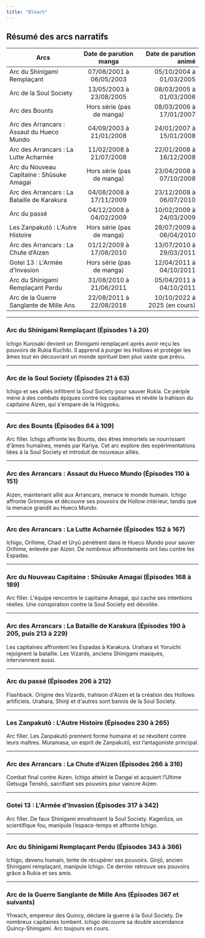 ```yaml
---
title: "Bleach"
---
```


## Résumé des arcs narratifs

| Arcs                                        | Date de parution manga          | Date de parution animé          |
|---------------------------------------------|:-------------------------------:|-------------------------------:|
| Arc du Shinigami Remplaçant                 | 07/08/2001 à 06/05/2003         | 05/10/2004 à 01/03/2005        |
| Arc de la Soul Society                      | 13/05/2003 à 23/08/2005         | 08/03/2005 à 01/03/2006        |
| Arc des Bounts                              | Hors série (pas de manga)       | 08/03/2006 à 17/01/2007        |
| Arc des Arrancars : Assaut du Hueco Mundo   | 04/09/2003 à 21/01/2008         | 24/01/2007 à 15/01/2008        |
| Arc des Arrancars : La Lutte Acharnée       | 11/02/2008 à 21/07/2008         | 22/01/2008 à 16/12/2008        |
| Arc du Nouveau Capitaine : Shūsuke Amagai   | Hors série (pas de manga)       | 23/04/2008 à 07/10/2008        |
| Arc des Arrancars : La Bataille de Karakura | 04/08/2008 à 17/11/2009         | 23/12/2008 à 06/07/2010        |
| Arc du passé                                | 04/12/2008 à 04/02/2009         | 10/02/2009 à 24/03/2009        |
| Les Zanpakutō : L'Autre Histoire            | Hors série (pas de manga)       | 28/07/2009 à 06/04/2010        |
| Arc des Arrancars : La Chute d’Aizen        | 01/12/2009 à 17/08/2010         | 13/07/2010 à 29/03/2011        |
| Gotei 13 : L'Armée d'Invasion               | Hors série (pas de manga)       | 12/04/2011 à 04/10/2011        |
| Arc du Shinigami Remplaçant Perdu           | 31/08/2010 à 21/06/2011         | 05/04/2011 à 04/10/2011        |
| Arc de la Guerre Sanglante de Mille Ans     | 22/08/2011 à 22/08/2016         | 10/10/2022 à 2025 (en cours)   |

---

### Arc du Shinigami Remplaçant (Épisodes 1 à 20)

Ichigo Kurosaki devient un Shinigami remplaçant après avoir reçu les pouvoirs de Rukia Kuchiki. Il apprend à purger les Hollows et protéger les âmes tout en découvrant un monde spirituel bien plus vaste que prévu.

---

### Arc de la Soul Society (Épisodes 21 à 63)

Ichigo et ses alliés infiltrent la Soul Society pour sauver Rukia. Ce périple mène à des combats épiques contre les capitaines et révèle la trahison du capitaine Aizen, qui s'empare de la Hōgyoku.

---

### Arc des Bounts (Épisodes 64 à 109)

Arc filler. Ichigo affronte les Bounts, des êtres immortels se nourrissant d'âmes humaines, menés par Kariya. Cet arc explore des expérimentations liées à la Soul Society et introduit de nouveaux alliés.

---

### Arc des Arrancars : Assaut du Hueco Mundo (Épisodes 110 à 151)

Aizen, maintenant allié aux Arrancars, menace le monde humain. Ichigo affronte Grimmjow et découvre ses pouvoirs de Hollow intérieur, tandis que la menace grandit au Hueco Mundo.

---

### Arc des Arrancars : La Lutte Acharnée (Épisodes 152 à 167)

Ichigo, Orihime, Chad et Uryū pénètrent dans le Hueco Mundo pour sauver Orihime, enlevée par Aizen. De nombreux affrontements ont lieu contre les Espadas.

---

### Arc du Nouveau Capitaine : Shūsuke Amagai (Épisodes 168 à 189)

Arc filler. L'équipe rencontre le capitaine Amagai, qui cache ses intentions réelles. Une conspiration contre la Soul Society est dévoilée.

---

### Arc des Arrancars : La Bataille de Karakura (Épisodes 190 à 205, puis 213 à 229)

Les capitaines affrontent les Espadas à Karakura. Urahara et Yoruichi rejoignent la bataille. Les Vizards, anciens Shinigami masqués, interviennent aussi.

---

### Arc du passé (Épisodes 206 à 212)

Flashback. Origine des Vizards, trahison d'Aizen et la création des Hollows artificiels. Urahara, Shinji et d'autres sont bannis de la Soul Society.

---

### Les Zanpakutō : L'Autre Histoire (Épisodes 230 à 265)

Arc filler. Les Zanpakutō prennent forme humaine et se révoltent contre leurs maîtres. Muramasa, un esprit de Zanpakutō, est l’antagoniste principal.

---

### Arc des Arrancars : La Chute d’Aizen (Épisodes 266 à 316)

Combat final contre Aizen. Ichigo atteint le Dangai et acquiert l’Ultime Getsuga Tenshō, sacrifiant ses pouvoirs pour vaincre Aizen.

---

### Gotei 13 : L'Armée d'Invasion (Épisodes 317 à 342)

Arc filler. De faux Shinigami envahissent la Soul Society. Kagerōza, un scientifique fou, manipule l’espace-temps et affronte Ichigo.

---

### Arc du Shinigami Remplaçant Perdu (Épisodes 343 à 366)

Ichigo, devenu humain, tente de récupérer ses pouvoirs. Ginjō, ancien Shinigami remplaçant, manipule Ichigo. Ce dernier retrouve ses pouvoirs grâce à Rukia et ses amis.

---

### Arc de la Guerre Sanglante de Mille Ans (Épisodes 367 et suivants)

Yhwach, empereur des Quincy, déclare la guerre à la Soul Society. De nombreux capitaines tombent. Ichigo découvre sa double ascendance Quincy-Shinigami. Arc toujours en cours.